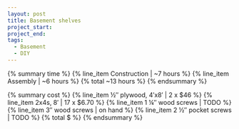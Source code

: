 ```yaml
---
layout: post
title: Basement shelves
project_start:
project_end:
tags:
  - Basement
  - DIY
---
```


{% summary time %}
{% line_item Construction | ~7 hours %}
{% line_item Assembly | ~6 hours %}
{% total ~13 hours %}
{% endsummary %}

{% summary cost %}
{% line_item ½″ plywood, 4′x8′ | 2 x $46 %}
{% line_item 2x4s, 8′ | 17 x $6.70 %}
{% line_item 1 ¼″ wood screws | TODO %}
{% line_item 3″ wood screws | on hand %}
{% line_item 2 ½″ pocket screws | TODO %}
{% total $ %}
{% endsummary %}
